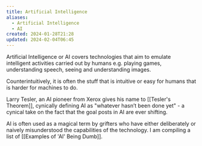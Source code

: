 ```yaml
---
title: Artificial Intelligence
aliases:
  - Artificial Intelligence
  - AI
created: 2024-01-28T21:28
updated: 2024-02-04T06:45
---
```


Artificial Intelligence or AI covers technologies that aim to emulate intelligent activities carried out by humans e.g. playing games, understanding speech, seeing and understanding images.
  
Counterintuitively, it is often the stuff that is intuitive or easy for humans that is harder for machines to do.

Larry Tesler, an AI pioneer from Xerox gives his name to [[Tesler's Theorem]], cynically defining AI as "whatever hasn’t been done yet" - a cynical take on the fact that the goal posts in AI are ever shifting.

AI is often used as a magical term by grifters who have either deliberately or naively misunderstood the capabilities of the technology. I am compiling a list of [[Examples of 'AI' Being Dumb]].